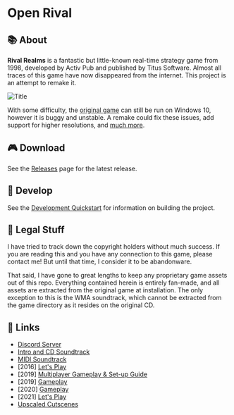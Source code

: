 # Open Rival

## :books: About

**Rival Realms** is a fantastic but little-known real-time strategy game from 1998, developed by Activ Pub and published by Titus Software. Almost all traces of this game have now disappeared from the internet. This project is an attempt to remake it.

![Title](http://danjb.com/images/rival_realms/title.jpg)

With some difficulty, the [original game](https://www.old-games.com/download/5514/rival-realms) can still be run on Windows 10, however it is buggy and unstable. A remake could fix these issues, add support for higher resolutions, and [much more](https://github.com/Danjb1/open-rival/blob/master/docs/TODO.md#enhancements).

## :video_game: Download

See the [Releases](https://github.com/Danjb1/open-rival/releases) page for the latest release.

## :hammer: Develop

See the [Development Quickstart](/docs/dev_quickstart.md) for information on building the project.

## :briefcase: Legal Stuff

I have tried to track down the copyright holders without much success. If you are reading this and you have any connection to this game, please contact me! But until that time, I consider it to be abandonware.

That said, I have gone to great lengths to keep any proprietary game assets out of this repo. Everything contained herein is entirely fan-made, and all assets are extracted from the original game at installation. The only exception to this is the WMA soundtrack, which cannot be extracted from the game directory as it resides on the original CD.

## :link: Links

- [Discord Server](https://discord.gg/R7E4KWT)
- [Intro and CD Soundtrack](https://youtube.com/playlist?list=PL6389EE9ABE2B104B)
- [MIDI Soundtrack](https://youtube.com/playlist?list=PLfJwVz0VSvZn0sx5pwbGimYG6NtHA3TZP)
- [2016] [Let's Play](https://youtu.be/bSefVvZnxKs)
- [2019] [Multiplayer Gameplay & Set-up Guide](https://youtu.be/KzTm1MCKrLI)
- [2019] [Gameplay](https://youtu.be/3VcExo3szcc)
- [2020] [Gameplay](https://youtu.be/3dcCDnHEAzc)
- [2021] [Let's Play](https://youtube.com/playlist?list=PLFl3jwQIfR7-yusWQIiqZ-5LarDx-ixdS)
- [Upscaled Cutscenes](https://www.youtube.com/playlist?list=PLfJwVz0VSvZmUPemMtnYGT56MHwnnXZ9o)
